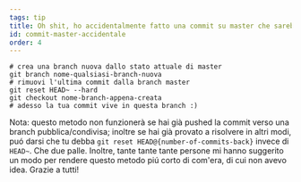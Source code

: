 ```yaml
---
tags: tip
title: Oh shit, ho accidentalmente fatto una commit su master che sarebbe dovuta essere su una branch nuova!
id: commit-master-accidentale
order: 4
---
```


```git
# crea una branch nuova dallo stato attuale di master
git branch nome-qualsiasi-branch-nuova
# rimuovi l'ultima commit dalla branch master
git reset HEAD~ --hard
git checkout nome-branch-appena-creata
# adesso la tua commit vive in questa branch :)
```

Nota: questo metodo non funzionerà se hai già pushed la commit verso una branch pubblica/condivisa; inoltre se hai già provato a risolvere in altri modi, puó darsi che tu debba `git reset HEAD@{number-of-commits-back}` invece di `HEAD~`. Che due palle. Inoltre, tante tante tante persone mi hanno suggerito un modo per rendere questo metodo piú corto di com'era, di cui non avevo idea. Grazie a tutti!
